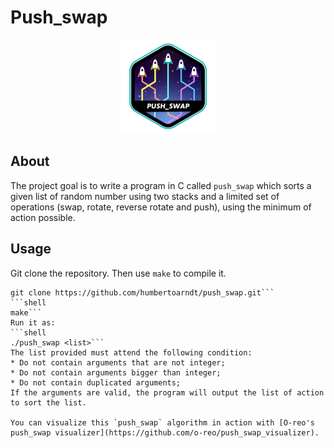 # Push_swap
<div align="center">

![badge](https://github.com/humbertoarndt/humbertoarndt/blob/main/42_badges/push_swape.png)  

</div>

## About
The project goal is to write a program in C called `push_swap` which sorts a given list of random number using two stacks and a limited set of operations (swap, rotate, reverse rotate and push), using the minimum of action possible.

## Usage
Git clone the repository. Then use `make` to compile it.
```shell
git clone https://github.com/humbertoarndt/push_swap.git```
```shell
make```
Run it as:
```shell
./push_swap <list>```
The list provided must attend the following condition:
* Do not contain arguments that are not integer;
* Do not contain arguments bigger than integer;
* Do not contain duplicated arguments;
If the arguments are valid, the program will output the list of action to sort the list.

You can visualize this `push_swap` algorithm in action with [O-reo's push_swap visualizer](https://github.com/o-reo/push_swap_visualizer).